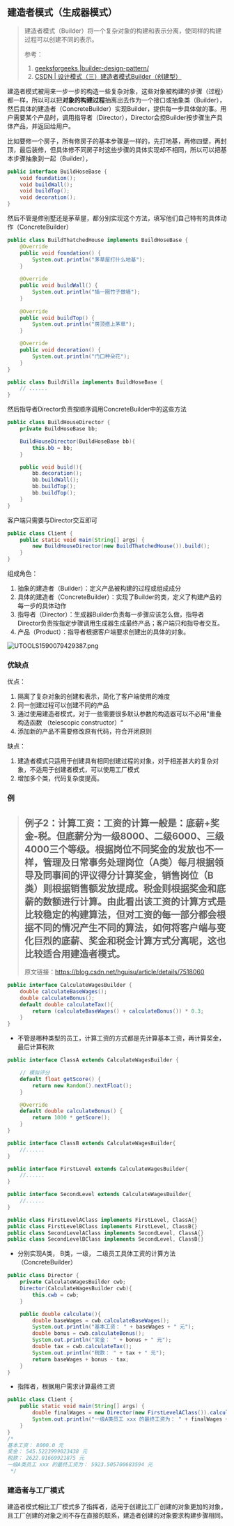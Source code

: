## 建造者模式（生成器模式）

> 建造者模式（Builder）将一个复杂对象的构建和表示分离，使同样的构建过程可以创建不同的表示。
> 
> 参考：
> 1. [geeksforgeeks |builder-design-pattern/](https://www.geeksforgeeks.org/builder-design-pattern/)
> 2. [CSDN | 设计模式（三）建造者模式Builder（创建型）](https://blog.csdn.net/hguisu/article/details/7518060)

建造者模式被用来一步一步的构造一些复杂对象，这些对象被构建的步骤（过程）都一样，所以可以把**对象的构建过程**抽离出去作为一个接口或抽象类（Builder），然后具体的建造者（ConcreteBuilder）实现Builder，提供每一步具体做的事。用户需要某个产品时，调用指导者（Director），Director会控Builder按步骤生产具体产品，并返回给用户。

比如要修一个房子，所有修房子的基本步骤是一样的，先打地基，再修四壁，再封顶，最后装修，但具体修不同房子时这些步骤的具体实现却不相同，所以可以把基本步骤抽象到一起（Builder），

```java
public interface BuildHoseBase {
    void foundation();
    void buildWall();
    void buildTop();
    void decoration();
}
```

然后不管是修别墅还是茅草屋，都分别实现这个方法，填写他们自己特有的具体动作（ConcreteBuilder）

```java
public class BuildThatchedHouse implements BuildHoseBase {
    @Override
    public void foundation() {
        System.out.println("茅草屋打什么地基");
    }
    
    @Override
    public void buildWall() {
        System.out.println("插一圈竹子做墙");
    }
    
    @Override
    public void buildTop() {
        System.out.println("房顶搭上茅草");
    }

    @Override
    public void decoration() {
        System.out.println("门口种朵花");
    }
}

public class BuildVilla implements BuildHoseBase {
    // ......
}
```

然后指导者Director负责按顺序调用ConcreteBuilder中的这些方法

```java
public class BuildHouseDirector {
    private BuildHoseBase bb;

    BuildHouseDirector(BuildHoseBase bb){
        this.bb = bb;
    }

    public void build(){
        bb.decoration();
        bb.buildWall();
        bb.buildTop();
        bb.buildTop();
    }
}
```

客户端只需要与Director交互即可

```java
public class Client {
    public static void main(String[] args) {
        new BuildHouseDirector(new BuildThatchedHouse()).build();
    }
}
```



组成角色：

1. 抽象的建造者（Builder）：定义产品被构建的过程或组成成分
2. 具体的建造者（ConcreteBuilder）：实现了Builder的类，定义了构建产品的每一步的具体动作
3. 指导者（Director）：生成器Builder负责每一步骤应该怎么做，指导者Director负责按指定步骤调用生成器生成最终产品；客户端只和指导者交互。
4. 产品（Product）：指导者根据客户端要求创建出的具体的对象。

![UTOOLS1590079429387.png](http://yanxuan.nosdn.127.net/e74479f60d10b17c36cba7eebb31b770.png)

### 优缺点

优点：

1. 隔离了复杂对象的创建和表示，简化了客户端使用的难度
2. 同一创建过程可以创建不同的产品
3. 通过使用建造者模式，对于一些需要很多默认参数的构造器可以不必用”重叠构造函数 （telescopic constructor）“
4. 添加新的产品不需要修改原有代码，符合开闭原则

缺点：

1. 建造者模式只适用于创建具有相同创建过程的对象，对于相差甚大的复杂对象，不适用于创建者模式，可以使用工厂模式
2. 增加多个类，代码复杂度提高。

### 例

>   例子2：计算工资：工资的计算一般是：底薪+奖金-税。但底薪分为一级8000、二级6000、三级4000三个等级。根据岗位不同奖金的发放也不一样，管理及日常事务处理岗位（A类）每月根据领导及同事间的评议得分计算奖金，销售岗位（B类）则根据销售额发放提成。税金则根据奖金和底薪的数额进行计算。由此看出该工资的计算方式是比较稳定的构建算法，但对工资的每一部分都会根据不同的情况产生不同的算法，如何将客户端与变化巨烈的底薪、奖金和税金计算方式分离呢，这也比较适合用建造者模式。
> ------------------------------------------------
> 原文链接：https://blog.csdn.net/hguisu/article/details/7518060

```java
public interface CalculateWagesBuilder {
    double calculateBaseWages();
    double calculateBonus();
    default double calculateTax(){
        return (calculateBaseWages() + calculateBonus()) * 0.3;
    }
}
```

* 不管是哪种类型的员工，计算工资的方式都是先计算基本工资，再计算奖金，最后计算税款

```java
public interface ClassA extends CalculateWagesBuilder {

    // 模拟评分
    default float getScore() {
        return new Random().nextFloat();
    }

    @Override
    default double calculateBonus() {
        return 1000 * getScore();
    }
}

public interface ClassB extends CalculateWagesBuilder{
    //......
}

public interface FirstLevel extends CalculateWagesBuilder{
    //......
}

public interface SecondLevel extends CalculateWagesBuilder{
    //......
}

public class FirstLevelAClass implements FirstLevel, ClassA{}
public class FirstLevelBClass implements FirstLevel, ClassB{}
public class SecondLevelAClass implements SecondLevel, ClassA{}
public class SecondLevelBClass implements SecondLevel, ClassB{}
```

* 分别实现A类， B类，一级， 二级员工具体工资的计算方法（ConcreteBuilder）

```java
public class Director {
    private CalculateWagesBuilder cwb;
    Director(CalculateWagesBuilder cwb){
        this.cwb = cwb;
    }

    public double calculate(){
        double baseWages = cwb.calculateBaseWages();
        System.out.println("基本工资： " + baseWages + " 元");
        double bonus = cwb.calculateBonus();
        System.out.println("奖金： " + bonus + " 元");
        double tax = cwb.calculateTax();
        System.out.println("税款： " + tax + " 元");
        return baseWages + bonus - tax;
    }
}
```

* 指挥者，根据用户需求计算最终工资

```java
public class Client {
    public static void main(String[] args) {
        double finalWages = new Director(new FirstLevelAClass()).calculate();
        System.out.println("一级A类员工 xxx 的最终工资为： " + finalWages + " 元");
    }
}
/*
基本工资： 8000.0 元
奖金： 545.5223999023438 元
税款： 2622.01669921875 元
一级A类员工 xxx 的最终工资为： 5923.505700683594 元
 */
```



### 建造者与工厂模式

建造者模式相比工厂模式多了指挥者，适用于创建比工厂创建的对象更加的对象，且工厂创建的对象之间不存在直接的联系，建造者创建的对象要求构建步骤相同。